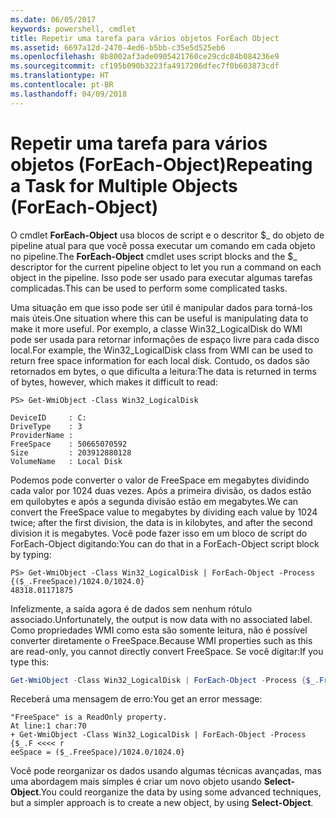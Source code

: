 ```yaml
---
ms.date: 06/05/2017
keywords: powershell, cmdlet
title: Repetir uma tarefa para vários objetos ForEach Object
ms.assetid: 6697a12d-2470-4ed6-b5bb-c35e5d525eb6
ms.openlocfilehash: 8b8002af3ade0905421760ce29cdc84b084236e9
ms.sourcegitcommit: cf195b090b3223fa4917206dfec7f0b603873cdf
ms.translationtype: HT
ms.contentlocale: pt-BR
ms.lasthandoff: 04/09/2018
---
```

# <a name="repeating-a-task-for-multiple-objects-foreach-object"></a><span data-ttu-id="7a6fe-103">Repetir uma tarefa para vários objetos (ForEach-Object)</span><span class="sxs-lookup"><span data-stu-id="7a6fe-103">Repeating a Task for Multiple Objects (ForEach-Object)</span></span>

<span data-ttu-id="7a6fe-104">O cmdlet **ForEach-Object** usa blocos de script e o descritor $_ do objeto de pipeline atual para que você possa executar um comando em cada objeto no pipeline.</span><span class="sxs-lookup"><span data-stu-id="7a6fe-104">The **ForEach-Object** cmdlet uses script blocks and the $_ descriptor for the current pipeline object to let you run a command on each object in the pipeline.</span></span> <span data-ttu-id="7a6fe-105">Isso pode ser usado para executar algumas tarefas complicadas.</span><span class="sxs-lookup"><span data-stu-id="7a6fe-105">This can be used to perform some complicated tasks.</span></span>

<span data-ttu-id="7a6fe-106">Uma situação em que isso pode ser útil é manipular dados para torná-los mais úteis.</span><span class="sxs-lookup"><span data-stu-id="7a6fe-106">One situation where this can be useful is manipulating data to make it more useful.</span></span> <span data-ttu-id="7a6fe-107">Por exemplo, a classe Win32_LogicalDisk do WMI pode ser usada para retornar informações de espaço livre para cada disco local.</span><span class="sxs-lookup"><span data-stu-id="7a6fe-107">For example, the Win32_LogicalDisk class from WMI can be used to return free space information for each local disk.</span></span> <span data-ttu-id="7a6fe-108">Contudo, os dados são retornados em bytes, o que dificulta a leitura:</span><span class="sxs-lookup"><span data-stu-id="7a6fe-108">The data is returned in terms of bytes, however, which makes it difficult to read:</span></span>

```
PS> Get-WmiObject -Class Win32_LogicalDisk

DeviceID     : C:
DriveType    : 3
ProviderName :
FreeSpace    : 50665070592
Size         : 203912880128
VolumeName   : Local Disk
```

<span data-ttu-id="7a6fe-109">Podemos pode converter o valor de FreeSpace em megabytes dividindo cada valor por 1024 duas vezes. Após a primeira divisão, os dados estão em quilobytes e após a segunda divisão estão em megabytes.</span><span class="sxs-lookup"><span data-stu-id="7a6fe-109">We can convert the FreeSpace value to megabytes by dividing each value by 1024 twice; after the first division, the data is in kilobytes, and after the second division it is megabytes.</span></span> <span data-ttu-id="7a6fe-110">Você pode fazer isso em um bloco de script do ForEach-Object digitando:</span><span class="sxs-lookup"><span data-stu-id="7a6fe-110">You can do that in a ForEach-Object script block by typing:</span></span>

```
PS> Get-WmiObject -Class Win32_LogicalDisk | ForEach-Object -Process {($_.FreeSpace)/1024.0/1024.0}
48318.01171875
```

<span data-ttu-id="7a6fe-111">Infelizmente, a saída agora é de dados sem nenhum rótulo associado.</span><span class="sxs-lookup"><span data-stu-id="7a6fe-111">Unfortunately, the output is now data with no associated label.</span></span> <span data-ttu-id="7a6fe-112">Como propriedades WMI como esta são somente leitura, não é possível converter diretamente o FreeSpace.</span><span class="sxs-lookup"><span data-stu-id="7a6fe-112">Because WMI properties such as this are read-only, you cannot directly convert FreeSpace.</span></span> <span data-ttu-id="7a6fe-113">Se você digitar:</span><span class="sxs-lookup"><span data-stu-id="7a6fe-113">If you type this:</span></span>

```powershell
Get-WmiObject -Class Win32_LogicalDisk | ForEach-Object -Process {$_.FreeSpace = ($_.FreeSpace)/1024.0/1024.0}
```

<span data-ttu-id="7a6fe-114">Receberá uma mensagem de erro:</span><span class="sxs-lookup"><span data-stu-id="7a6fe-114">You get an error message:</span></span>

```output
"FreeSpace" is a ReadOnly property.
At line:1 char:70
+ Get-WmiObject -Class Win32_LogicalDisk | ForEach-Object -Process {$_.F <<<< r
eeSpace = ($_.FreeSpace)/1024.0/1024.0}
```

<span data-ttu-id="7a6fe-115">Você pode reorganizar os dados usando algumas técnicas avançadas, mas uma abordagem mais simples é criar um novo objeto usando **Select-Object**.</span><span class="sxs-lookup"><span data-stu-id="7a6fe-115">You could reorganize the data by using some advanced techniques, but a simpler approach is to create a new object, by using **Select-Object**.</span></span>